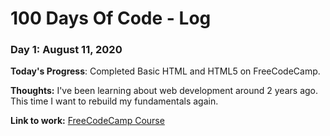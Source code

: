 # 100 Days Of Code - Log

### Day 1: August 11, 2020

**Today's Progress**: Completed Basic HTML and HTML5 on FreeCodeCamp.

**Thoughts:** I've been learning about web development around 2 years ago. This time I want to rebuild my fundamentals again. 

**Link to work:** [FreeCodeCamp Course](https://www.freecodecamp.org/learn/)

